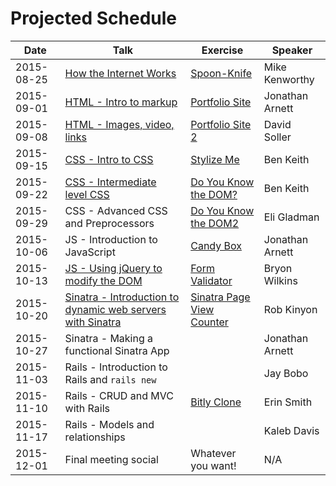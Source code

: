 # Projected Schedule

| Date       | Talk                                                                                     | Exercise                                                            | Speaker           |
|------------|------------------------------------------------------------------------------------------|---------------------------------------------------------------------|-------------------|
| 2015-08-25 | [How the Internet Works](https://goo.gl/ZMyDFT)                                          | [Spoon-Knife](https://github.com/CWDG/Spoon-Knife)                  | Mike Kenworthy    |
| 2015-09-01 | [HTML - Intro to markup](https://github.com/j3rn/j3rn.github.io)                         | [Portfolio Site](https://github.com/CWDG/portfolio-site)            | Jonathan Arnett   |
| 2015-09-08 | [HTML - Images, video, links](https://github.com/3ygun/portfolio-site-2)                 | [Portfolio Site 2](https://github.com/CWDG/portfolio-site-2)        | David Soller      |
| 2015-09-15 | [CSS - Intro to CSS](https://benlk.github.io/cwdg-talk/intro-css.html)                   | [Stylize Me](https://github.com/CWDG/stylize-me)                    | Ben Keith         |
| 2015-09-22 | [CSS - Intermediate level CSS](https://benlk.github.io/cwdg-talk/intermediate-css.html)  | [Do You Know the DOM?](https://github.com/CWDG/DoYouKnowTheDOM)     | Ben Keith         |
| 2015-09-29 | CSS - Advanced CSS and Preprocessors                                                     | [Do You Know the DOM2](https://github.com/CWDG/DoYouKnowTheDom2)    | Eli Gladman       |
| 2015-10-06 | JS - Introduction to JavaScript                                                          | [Candy Box](https://github.com/CWDG/candy-box)                      | Jonathan Arnett   |
| 2015-10-13 | [JS - Using jQuery to modify the DOM](https://goo.gl/uc6zjJ)                             | [Form Validator](https://github.com/CWDG/FormValidator)             | Bryon Wilkins     |
| 2015-10-20 | [Sinatra - Introduction to dynamic web servers with Sinatra](http://goo.gl/4lxlst)       | [Sinatra Page View Counter](https://github.com/CWDG/sinatra-counter)| Rob Kinyon        |
| 2015-10-27 | Sinatra - Making a functional Sinatra App                                                |                                                                     | Jonathan Arnett   |
| 2015-11-03 | Rails - Introduction to Rails and `rails new`                                            |                                                                     | Jay Bobo          |
| 2015-11-10 | Rails - CRUD and MVC with Rails                                                          | [Bitly Clone](https://github.com/CWDG/BitlyClone)                   | Erin Smith        |
| 2015-11-17 | Rails - Models and relationships                                                         |                                                                     | Kaleb Davis       |
| 2015-12-01 | Final meeting social                                                                     | Whatever you want!                                                  | N/A               |
